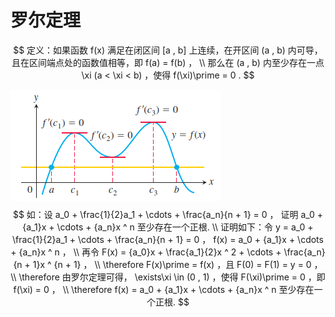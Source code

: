 # 罗尔定理

$$
定义：如果函数 f(x) 满足在闭区间 [a , b] 上连续，在开区间 (a , b) 内可导，且在区间端点处的函数值相等，即 f(a) = f(b) ，
\\
那么在 (a , b) 内至少存在一点 \xi (a < \xi < b) ，使得 f(\xi)\prime = 0 .
$$

![罗尔定理](罗尔定理.png)
$$
如：设 a_0 + \frac{1}{2}a_1 + \cdots + \frac{a_n}{n + 1} = 0 ， 证明 a_0 + {a_1}x + \cdots + {a_n}x ^ n 至少存在一个正根.
\\
证明如下：令 y = a_0 + \frac{1}{2}a_1 + \cdots + \frac{a_n}{n + 1} = 0 ， f(x) = a_0 + {a_1}x + \cdots + {a_n}x ^ n ，
\\
再令 F(x) = {a_0}x + \frac{a_1}{2}x ^ 2 + \cdots + \frac{a_n}{n + 1}x ^ {n + 1} ，
\\
\therefore F(x)\prime = f(x) ，且 F(0) = F(1) = y = 0 ，
\\
\therefore 由罗尔定理可得， \exists\xi \in (0 , 1) ，使得 F(\xi)\prime = 0 ，即 f(\xi) = 0 ，
\\
\therefore f(x) = a_0 + {a_1}x + \cdots + {a_n}x ^ n 至少存在一个正根.
$$



